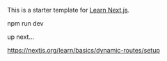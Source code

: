 This is a starter template for [Learn Next.js](https://nextjs.org/learn).

npm run dev

up next...

https://nextjs.org/learn/basics/dynamic-routes/setup